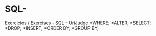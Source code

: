 # SQL-
Exercicios / Exercises - SQL - UriJudge
*WHERE;
*ALTER;
*SELECT;
*DROP;
*INSERT;
*ORDER BY;
*GROUP BY;


